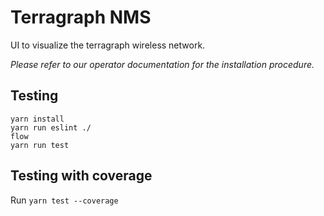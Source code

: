 # Terragraph NMS

UI to visualize the terragraph wireless network.

*Please refer to our operator documentation for the installation procedure.*

## Testing

```
yarn install
yarn run eslint ./
flow
yarn run test
```

## Testing with coverage

Run `yarn test --coverage`
